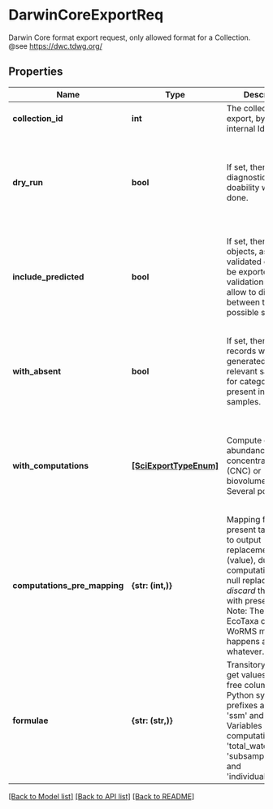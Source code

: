 # DarwinCoreExportReq

Darwin Core format export request, only allowed format for a Collection. @see https://dwc.tdwg.org/

## Properties
Name | Type | Description | Notes
------------ | ------------- | ------------- | -------------
**collection_id** | **int** | The collection to export, by its internal Id. | 
**dry_run** | **bool** | If set, then only a diagnostic of doability will be done. | [optional]  if omitted the server will use the default value of False
**include_predicted** | **bool** | If set, then predicted objects, as well as validated ones, will be exported. A validation status will allow to distinguish between the two possible statuses. | [optional]  if omitted the server will use the default value of False
**with_absent** | **bool** | If set, then *absent* records will be generated, in the relevant samples, for categories present in other samples. | [optional]  if omitted the server will use the default value of False
**with_computations** | [**[SciExportTypeEnum]**](SciExportTypeEnum.md) | Compute organisms abundances (ABO), concentrations (CNC) or biovolumes (BIV). Several possible. | [optional]  if omitted the server will use the default value of []
**computations_pre_mapping** | **{str: (int,)}** | Mapping from present taxon (key) to output replacement one (value), during computations. Use a null replacement to _discard_ the objects with present taxon. Note: These are EcoTaxa categories, WoRMS mapping happens after, whatever. | [optional]  if omitted the server will use the default value of {}
**formulae** | **{str: (str,)}** | Transitory: How to get values from DB free columns. Python syntax, prefixes are &#39;sam&#39;, &#39;ssm&#39; and &#39;obj&#39;. Variables used in computations are &#39;total_water_volume&#39;, &#39;subsample_coef&#39; and &#39;individual_volume&#39; | [optional]  if omitted the server will use the default value of {}

[[Back to Model list]](../README.md#documentation-for-models) [[Back to API list]](../README.md#documentation-for-api-endpoints) [[Back to README]](../README.md)


